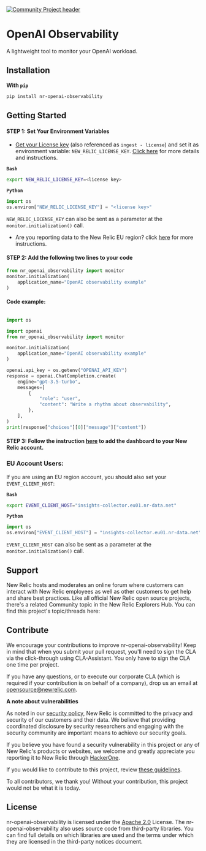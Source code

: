 
[![Community Project header](https://github.com/newrelic/open-source-office/raw/master/examples/categories/images/Community_Project.png)](https://github.com/newrelic/open-source-office/blob/master/examples/categories/index.md#category-community-project)

# OpenAI Observability

A lightweight tool to monitor your OpenAI workload.

## Installation
**With `pip`**

```bash
pip install nr-openai-observability
```

## Getting Started

#### STEP 1: Set Your Environment Variables 
* [Get your License key](https://one.newrelic.com/launcher/api-keys-ui.api-keys-launcher) (also referenced as `ingest - license`) and set it as environment variable: `NEW_RELIC_LICENSE_KEY`.
[Click here](https://docs.newrelic.com/docs/apis/intro-apis/new-relic-api-keys/#license-key) for more details and instructions.

**`Bash`**

```bash
export NEW_RELIC_LICENSE_KEY=<license key>
```

**`Python`**

```python
import os
os.environ["NEW_RELIC_LICENSE_KEY"] = "<license key>"
```
`NEW_RELIC_LICENSE_KEY` can also be sent as a parameter at the `monitor.initialization()`
 call.

* Are you reporting data to the New Relic EU region? click [here](#eu-account-users) for more instructions.

#### STEP 2: Add the following two lines to your code

```python
from nr_openai_observability import monitor
monitor.initialization(
    application_name="OpenAI observability example"
)
```

#### Code example:

```python

import os

import openai
from nr_openai_observability import monitor

monitor.initialization(
    application_name="OpenAI observability example"
)

openai.api_key = os.getenv("OPENAI_API_KEY")
response = openai.ChatCompletion.create(
    engine="gpt-3.5-turbo",
    messages=[
        {
            "role": "user",
            "content": "Write a rhythm about observability",
        },
    ],
)
print(response["choices"][0]["message"]["content"])
```

#### STEP 3: Follow the instruction [here](https://one.newrelic.com/launcher/catalog-pack-details.launcher/?pane=eyJuZXJkbGV0SWQiOiJjYXRhbG9nLXBhY2stZGV0YWlscy5jYXRhbG9nLXBhY2stY29udGVudHMiLCJxdWlja3N0YXJ0SWQiOiI1ZGIyNWRiZC1hNmU5LTQ2ZmMtYTcyOC00Njk3ZjY3N2ZiYzYifQ==) to add the dashboard to your New Relic account.

### EU Account Users:

If you are using an EU region account, you should also set your `EVENT_CLIENT_HOST`:

**`Bash`**

```bash
export EVENT_CLIENT_HOST="insights-collector.eu01.nr-data.net"
```

**`Python`**

```python
import os
os.environ["EVENT_CLIENT_HOST"] = "insights-collector.eu01.nr-data.net"
```
    
`EVENT_CLIENT_HOST` can also be sent as a parameter at the `monitor.initialization()`
 call.

## Support

New Relic hosts and moderates an online forum where customers can interact with New Relic employees as well as other customers to get help and share best practices. Like all official New Relic open source projects, there's a related Community topic in the New Relic Explorers Hub. You can find this project's topic/threads here:

## Contribute

We encourage your contributions to improve nr-openai-observability! Keep in mind that when you submit your pull request, you'll need to sign the CLA via the click-through using CLA-Assistant. You only have to sign the CLA one time per project.

If you have any questions, or to execute our corporate CLA (which is required if your contribution is on behalf of a company), drop us an email at opensource@newrelic.com.

**A note about vulnerabilities**

As noted in our [security policy](../../security/policy), New Relic is committed to the privacy and security of our customers and their data. We believe that providing coordinated disclosure by security researchers and engaging with the security community are important means to achieve our security goals.

If you believe you have found a security vulnerability in this project or any of New Relic's products or websites, we welcome and greatly appreciate you reporting it to New Relic through [HackerOne](https://hackerone.com/newrelic).

If you would like to contribute to this project, review [these guidelines](./CONTRIBUTING.md).

To all contributors, we thank you!  Without your contribution, this project would not be what it is today.

## License
nr-openai-observability is licensed under the [Apache 2.0](http://apache.org/licenses/LICENSE-2.0.txt) License.
The nr-openai-observability also uses source code from third-party libraries. You can find full details on which libraries are used and the terms under which they are licensed in the third-party notices document.
